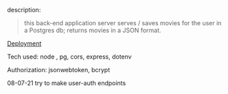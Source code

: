 description:

> this back-end application server serves / saves movies for the user in a Postgres db; returns movies in a JSON format.

[Deployment](https://andrew-movie-app.herokuapp.com/)

Tech used: node , pg, cors, express, dotenv

Authorization: jsonwebtoken, bcrypt

08-07-21 try to make user-auth endpoints